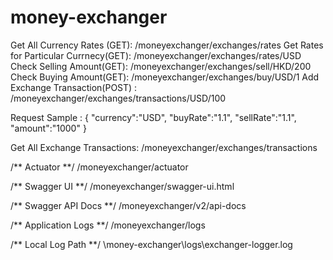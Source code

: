 # money-exchanger

Get All Currency Rates (GET): /moneyexchanger/exchanges/rates
Get Rates for Particular Currnecy(GET): /moneyexchanger/exchanges/rates/USD
Check Selling Amount(GET): /moneyexchanger/exchanges/sell/HKD/200
Check Buying Amount(GET): /moneyexchanger/exchanges/buy/USD/1
Add Exchange Transaction(POST) : /moneyexchanger/exchanges/transactions/USD/100

Request Sample : 
{
 "currency":"USD",
 "buyRate":"1.1",
 "sellRate":"1.1",
 "amount":"1000"
}

Get All Exchange Transactions: /moneyexchanger/exchanges/transactions

/** Actuator **/
/moneyexchanger/actuator

/** Swagger UI **/
/moneyexchanger/swagger-ui.html

/** Swagger API Docs **/
/moneyexchanger/v2/api-docs

/** Application Logs **/
/moneyexchanger/logs

/** Local Log Path **/
\money-exchanger\logs\exchanger-logger.log
